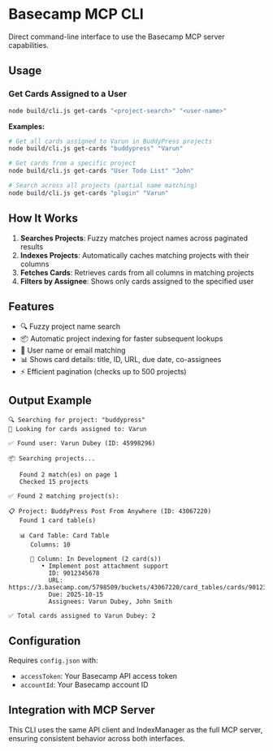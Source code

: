 # Basecamp MCP CLI

Direct command-line interface to use the Basecamp MCP server capabilities.

## Usage

### Get Cards Assigned to a User

```bash
node build/cli.js get-cards "<project-search>" "<user-name>"
```

**Examples:**

```bash
# Get all cards assigned to Varun in BuddyPress projects
node build/cli.js get-cards "buddypress" "Varun"

# Get cards from a specific project
node build/cli.js get-cards "User Todo List" "John"

# Search across all projects (partial name matching)
node build/cli.js get-cards "plugin" "Varun"
```

## How It Works

1. **Searches Projects**: Fuzzy matches project names across paginated results
2. **Indexes Projects**: Automatically caches matching projects with their columns
3. **Fetches Cards**: Retrieves cards from all columns in matching projects
4. **Filters by Assignee**: Shows only cards assigned to the specified user

## Features

- 🔍 Fuzzy project name search
- 📦 Automatic project indexing for faster subsequent lookups
- 👥 User name or email matching
- 📊 Shows card details: title, ID, URL, due date, co-assignees
- ⚡ Efficient pagination (checks up to 500 projects)

## Output Example

```
🔍 Searching for project: "buddypress"
👤 Looking for cards assigned to: Varun

✅ Found user: Varun Dubey (ID: 45998296)

📦 Searching projects...

   Found 2 match(es) on page 1
   Checked 15 projects

✅ Found 2 matching project(s):

📋 Project: BuddyPress Post From Anywhere (ID: 43067220)
   Found 1 card table(s)

   📊 Card Table: Card Table
      Columns: 10

      🔹 Column: In Development (2 card(s))
         • Implement post attachment support
           ID: 9012345678
           URL: https://3.basecamp.com/5798509/buckets/43067220/card_tables/cards/9012345678
           Due: 2025-10-15
           Assignees: Varun Dubey, John Smith

✅ Total cards assigned to Varun Dubey: 2
```

## Configuration

Requires `config.json` with:
- `accessToken`: Your Basecamp API access token
- `accountId`: Your Basecamp account ID

## Integration with MCP Server

This CLI uses the same API client and IndexManager as the full MCP server, ensuring consistent behavior across both interfaces.
